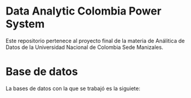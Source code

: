 # Data Analytic Colombia Power System

Este repositorio pertenece al proyecto final de la materia de Análitica de Datos de la Universidad Nacional de Colombia Sede Manizales.

# Base de datos

La bases de datos con la que se trabajó es la siguiete:
